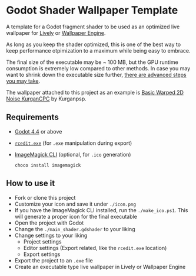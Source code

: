 # Godot Shader Wallpaper Template
A template for a Godot fragment shader to be used as an optimized live wallpaper for [Lively](https://www.rocksdanister.com/lively/) or [Wallpaper Engine](https://www.wallpaperengine.io/en).

As long as you keep the shader optimized, this is one of the best way to keep performance otpimization to a maximum
while being easy to embrace.

The final size of the executable may be ~ 100 MB, but the GPU runtime consumption is extremely low compared to other methods.
In case you may want to shrink down the executable size further, [there are advanced steps you may take](https://docs.godotengine.org/en/latest/contributing/development/compiling/optimizing_for_size.html).


The wallpaper attached to this project as an example is [Basic Warped 2D Noise KurganCPC](https://www.shadertoy.com/view/wljfWz) by Kurganpsp.


## Requirements

- [Godot 4.4](https://godotengine.org/download/archive/#4.4) or above
- [`rcedit.exe`](https://github.com/electron/rcedit/releases/latest) (for `.exe` manipulation during export)
- [ImageMagick CLI](https://imagemagick.org/script/command-line-tools.php) (optional, for `.ico` generation)

	`choco install imagemagick`

## How to use it
- Fork or clone this project
- Customize your icon and save it under `./icon.png`
- If you have the ImageMagick CLI installed, run the `./make_ico.ps1`. This will generate a proper icon for the final executable
- Open the project with Godot
- Change the `./main_shader.gdshader` to your liking
- Change settings to your liking
	- Project settings
	- Editor settings (Export related, like the `rcedit.exe` location)
	- Export settings
- Export the project to an `.exe` file
- Create an executable type live wallpaper in Lively or Wallpaper Engine
